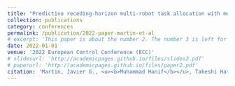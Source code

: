 ```yaml
---
title: "Predictive receding-horizon multi-robot task allocation with moving tasks"
collection: publications
category: conferences
permalink: /publication/2022-paper-martin-et-al
# excerpt: 'This paper is about the number 2. The number 3 is left for future work.'
date: 2022-01-01
venue: '2022 European Control Conference (ECC)'
# slidesurl: 'http://academicpages.github.io/files/slides2.pdf'
# paperurl: 'http://academicpages.github.io/files/paper2.pdf'
citation: 'Martin, Javier G., <u><b>Muhammad Hanif</b></u>, Takeshi Hatanaka, Jose M. Maestre, and Eduardo F. Camacho. (2022). "<b>Predictive receding-horizon multi-robot task allocation with moving tasks.</b>" In <i>2022 European Control Conference (ECC)</i>, pp. 2030-2035. IEEE.'
---
```


<!-- The contents above will be part of a list of publications, if the user clicks the link for the publication than the contents of section will be rendered as a full page, allowing you to provide more information about the paper for the reader. When publications are displayed as a single page, the contents of the above "citation" field will automatically be included below this section in a smaller font. -->